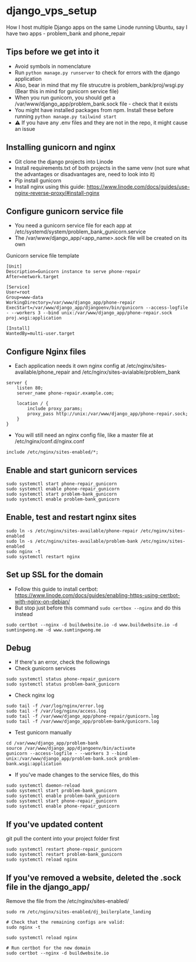 # django_vps_setup
How I host multiple Django apps on the same Linode running Ubuntu, say I have two apps - problem_bank and phone_repair

## Tips before we get into it
- Avoid symbols in nomenclature
- Run ``` python manage.py runserver ``` to check for errors with the django application
- Also, bear in mind that my file strucutre is problem_bank/proj/wsgi.py (Bear this in mind for gunicorn service file)
- When you run gunicorn, you should get a /var/www/django_app/problem_bank.sock file - check that it exists
- You might have installed packages from npm. Install these before running ```python manage.py tailwind start```
- ⚠️ If you have any .env files and they are not in the repo, it might cause an issue

## Installing gunicorn and nginx
- Git clone the django projects into Linode   
- Install requirements.txt of both projects in the same venv (not sure what the advantages or disadvantages are, need to look into it)
- Pip install gunicorn   
- Install nginx using this guide: https://www.linode.com/docs/guides/use-nginx-reverse-proxy/#install-nginx

## Configure gunicorn service file 
- You need a gunicorn service file for each app at /etc/systemd/system/problem_bank_gunicorn.service
- The /var/www/django_app/<app_name>.sock file will be created on its own

Gunicorn service file template
```
[Unit]
Description=Gunicorn instance to serve phone-repair
After=network.target

[Service]
User=root
Group=www-data
WorkingDirectory=/var/www/django_app/phone-repair
ExecStart=/var/www/django_app/djangoenv/bin/gunicorn --access-logfile - --workers 3 --bind unix:/var/www/django_app/phone-repair.sock proj.wsgi:application

[Install]
WantedBy=multi-user.target
```

## Configure Nginx files
- Each application needs it own nginx config at /etc/nginx/sites-available/phone_repair and /etc/nginx/sites-avialable/problem_bank
```
server {
    listen 80;
    server_name phone-repair.example.com;

    location / {
        include proxy_params;
        proxy_pass http://unix:/var/www/django_app/phone-repair.sock;
    }
}
```
- You will still need an nginx config file, like a master file at /etc/nginx/conf.d/nginx.conf
```
include /etc/nginx/sites-enabled/*;
```

## Enable and start gunicorn services
```
sudo systemctl start phone-repair_gunicorn
sudo systemctl enable phone-repair_gunicorn
sudo systemctl start problem-bank_gunicorn
sudo systemctl enable problem-bank_gunicorn
```

## Enable, test and restart nginx sites
```
sudo ln -s /etc/nginx/sites-available/phone-repair /etc/nginx/sites-enabled
sudo ln -s /etc/nginx/sites-available/problem-bank /etc/nginx/sites-enabled
sudo nginx -t
sudo systemctl restart nginx
```

## Set up SSL for the domain
- Follow this guide to install certbot: https://www.linode.com/docs/guides/enabling-https-using-certbot-with-nginx-on-debian/
- But stop just before this command ``` sudo certbox --nginx ``` and do this instead
```
sudo certbot --nginx -d buildwebsite.io -d www.buildwebsite.io -d sumtingwong.me -d www.sumtingwong.me
```


## Debug
- If there's an error, check the followings
- Check gunicorn services
```
sudo systemctl status phone-repair_gunicorn
sudo systemctl status problem-bank_gunicorn
```

- Check nginx log
```
sudo tail -f /var/log/nginx/error.log
sudo tail -f /var/log/nginx/access.log
sudo tail -f /var/www/django_app/phone-repair/gunicorn.log
sudo tail -f /var/www/django_app/problem-bank/gunicorn.log
```

- Test gunicorn manually
```
cd /var/www/django_app/problem-bank
source /var/www/django_app/djangoenv/bin/activate
gunicorn --access-logfile - --workers 3 --bind unix:/var/www/django_app/problem-bank.sock problem-bank.wsgi:application
```

- If you've made changes to the service files, do this
```
sudo systemctl daemon-reload
sudo systemctl start problem-bank_gunicorn
sudo systemctl enable problem-bank_gunicorn
sudo systemctl start phone-repair_gunicorn
sudo systemctl enable phone-repair_gunicorn
```

## If you've updated content
git pull the content into your project folder first   
```
sudo systemctl restart phone-repair_gunicorn
sudo systemctl restart problem-bank_gunicorn
sudo systemctl reload nginx
```


## If you've removed a website, deleted the .sock file in the django_app/

Remove the file from the /etc/nginx/sites-enabled/<file>
```
sudo rm /etc/nginx/sites-enabled/dj_boilerplate_landing

# Check that the remaining configs are valid:
sudo nginx -t 

sudo systemctl reload nginx

# Run certbot for the new domain
sudo certbot --nginx -d buildwebsite.io
```

